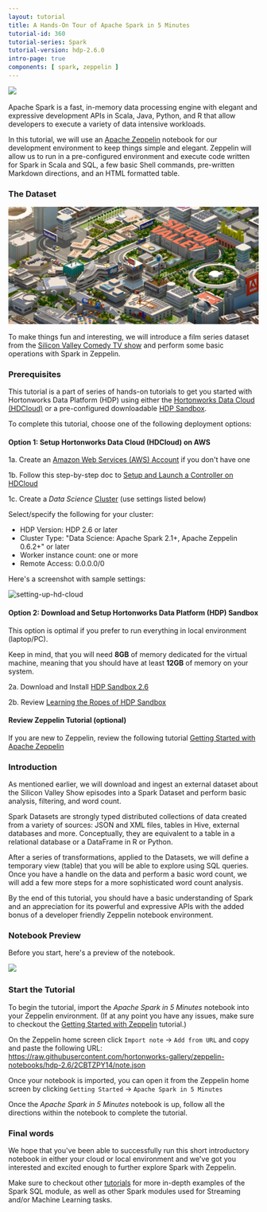 ```yaml
---
layout: tutorial
title: A Hands-On Tour of Apache Spark in 5 Minutes
tutorial-id: 360
tutorial-series: Spark
tutorial-version: hdp-2.6.0
intro-page: true
components: [ spark, zeppelin ]
---
```


![](https://raw.github.com/hortonworks/tutorials/hdp-2.6/assets/a-tour-of-spark-in-5-minutes/spark-logo.png)

Apache Spark is a fast, in-memory data processing engine with elegant and expressive development APIs in Scala, Java, Python, and R that allow developers to execute a variety of data intensive workloads.

In this tutorial, we will use an [Apache Zeppelin](https://zeppelin.apache.org/) notebook for our development environment to keep things simple and elegant. Zeppelin will allow us to run in a pre-configured environment and execute code written for Spark in Scala and SQL, a few basic Shell commands, pre-written Markdown directions, and an HTML formatted table.

### The Dataset

![](https://raw.githubusercontent.com/roberthryniewicz/images/master/silicon_valley_corporation.jpg)

To make things fun and interesting, we will introduce a film series dataset from the [Silicon Valley Comedy TV show](http://www.imdb.com/title/tt2575988/) and perform some basic operations with Spark in Zeppelin.

### Prerequisites

This tutorial is a part of series of hands-on tutorials to get you started with Hortonworks Data Platform (HDP) using either the [Hortonworks Data Cloud (HDCloud)](https://hortonworks.com/products/cloud/aws/) or a pre-configured downloadable [HDP Sandbox](https://hortonworks.com/products/sandbox/).

To complete this tutorial, choose one of the following deployment options:

#### Option 1: Setup Hortonworks Data Cloud (HDCloud) on AWS

1a. Create an [Amazon Web Services (AWS) Account](https://aws.amazon.com/) if you don't have one

1b. Follow this step-by-step doc to [Setup and Launch a Controller on HDCloud](http://hortonworks.github.io/hdp-aws/launch/index.html)

1c. Create a *Data Science* [Cluster](http://hortonworks.github.io/hdp-aws/create/index.html) (use settings listed below)

Select/specify the following for your cluster:

  - HDP Version: HDP 2.6 or later
  - Cluster Type: "Data Science: Apache Spark 2.1+, Apache Zeppelin 0.6.2+" or later
  - Worker instance count: one or more
  - Remote Access: 0.0.0.0/0

Here's a screenshot with sample settings:

![setting-up-hd-cloud](https://raw.github.com/hortonworks/tutorials/hdp-2.6/assets/a-tour-of-spark-in-5-minutes/spinning-up-hdcloud-cluster.jpg)

#### Option 2: Download and Setup Hortonworks Data Platform (HDP) Sandbox

This option is optimal if you prefer to run everything in local environment (laptop/PC).

Keep in mind, that you will need **8GB** of memory dedicated for the virtual machine, meaning that you should have at least **12GB** of memory on your system.

2a. Download and Install [HDP Sandbox 2.6](http://hortonworks.com/products/sandbox/)

2b. Review [Learning the Ropes of HDP Sandbox](http://hortonworks.com/hadoop-tutorial/learning-the-ropes-of-the-hortonworks-sandbox/)

#### Review Zeppelin Tutorial (optional)

If you are new to Zeppelin, review the following tutorial [Getting Started with Apache Zeppelin](https://github.com/hortonworks/tutorials/blob/hdp-2.5/tutorials/hortonworks/getting-started-with-apache-zeppelin/tutorial.md)

### Introduction

As mentioned earlier, we will download and ingest an external dataset about the Silicon Valley Show episodes into a Spark Dataset and perform basic analysis, filtering, and word count.

Spark Datasets are strongly typed distributed collections of data created from a variety of sources: JSON and XML files, tables in Hive, external databases and more. Conceptually, they are equivalent to a table in a relational database or a DataFrame in R or Python.

After a series of transformations, applied to the Datasets, we will define a temporary view (table) that you will be able to explore using SQL queries. Once you have a handle on the data and perform a basic word count, we will add a few more steps for a more sophisticated word count analysis.

By the end of this tutorial, you should have a basic understanding of Spark and an appreciation for its powerful and expressive APIs with the added bonus of a developer friendly Zeppelin notebook environment.

### Notebook Preview

Before you start, here's a preview of the notebook.

![](https://raw.github.com/hortonworks/tutorials/hdp-2.6/assets/a-tour-of-spark-in-5-minutes/notebook-preview-large.jpg)

### Start the Tutorial

To begin the tutorial, import the *Apache Spark in 5 Minutes* notebook into your Zeppelin environment. (If at any point you have any issues, make sure to checkout the [Getting Started with Zeppelin](https://hortonworks.com/hadoop-tutorial/getting-started-apache-zeppelin/) tutorial.)

On the Zeppelin home screen click `Import note` -> `Add from URL` and copy and paste the following URL: https://raw.githubusercontent.com/hortonworks-gallery/zeppelin-notebooks/hdp-2.6/2CBTZPY14/note.json

Once your notebook is imported, you can open it from the Zeppelin home screen by clicking
`Getting Started` -> `Apache Spark in 5 Minutes`

 Once the *Apache Spark in 5 Minutes* notebook is up, follow all the directions within the notebook to complete the tutorial.

### Final words

We hope that you've been able to successfully run this short introductory notebook in either your cloud or local environment and we've got you interested and excited enough to further explore Spark with Zeppelin.

Make sure to checkout other [tutorials](https://hortonworks.com/tutorials/) for more in-depth examples of the Spark SQL module, as well as other Spark modules used for Streaming and/or Machine Learning tasks.
